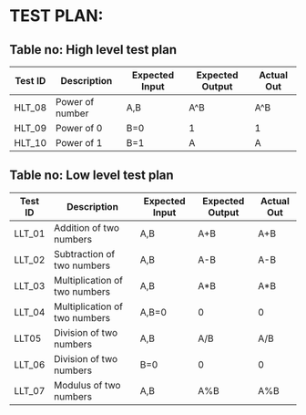# TEST PLAN:

## Table no: High level test plan

| **Test ID** | **Description**                                              | **Expected Input** | **Expected Output** | **Actual Out** |   
|-------------|--------------------------------------------------------------|------------|-------------|----------------|
|  HLT_08       | Power of number | A,B | A^B | A^B | 
|  HLT_09      | Power of 0  | B=0  | 1 | 1 |
|  HLT_10      |Power of  1 | B=1| A | A | 





## Table no: Low level test plan

| **Test ID** |  **Description**                                                  | **Expected Input** | **Expected Output** | **Actual Out** |    
|-------------|-------------------------------------------------------------------|------------|-------------|----------------|
|LLT_01|Addition of two numbers|A,B|A+B|A+B|
|LLT_02|Subtraction of two numbers|A,B|A-B|A-B|
|LLT_03|Multiplication of two numbers|A,B|A*B|A*B|
|LLT_04|Multiplication of two numbers|A,B=0|0|0|
|LLT05|Division of two numbers|A,B|A/B|A/B|
|LLT_06|Division of two numbers|B=0|0|0|
|LLT_07|Modulus of two numbers|A,B|A%B|A%B|
